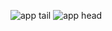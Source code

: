 ![app tail](https://user-images.githubusercontent.com/96723315/151962745-d71c9ff4-165d-4dd4-a1fd-06429bcc4b22.png)
![app head](https://user-images.githubusercontent.com/96723315/151962799-2aa106bd-0987-43af-bdc0-aa4baa91b74c.png)
